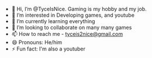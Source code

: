- 👋 Hi, I’m @TyceIsNice. Gaming is my hobby and my job.
- 👀 I’m interested in Developing games, and youtube
- 🌱 I’m currently learning everything
- 💞️ I’m looking to collaborate on many many games
- 📫 How to reach me - tyceis2nice@gmail.com
- 😄 Pronouns: He/him
- ⚡ Fun fact: I'm also a youtuber

<!---
TyceIsNice/TyceIsNice is a ✨ special ✨ repository because its `README.md` (this file) appears on your GitHub profile.
You can click the Preview link to take a look at your changes.
--->
